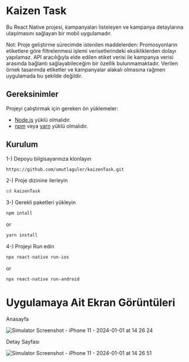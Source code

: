 # Kaizen Task

Bu React Native projesi, kampanyaları listeleyen ve kampanya detaylarına ulaşılmasını sağlayan bir mobil uygulamadır.

Not: Proje geliştirme sürecimde istenilen maddelerden: Promosyonların etiketlere göre filtrelenmesi işlemi verisetlerindeki eksikliklerden dolayı yapılamaz. API aracılığıyla elde edilen etiket verisi ile kampanya verisi arasında bağlantı sağlayabileceğim bir özellik bulunmamaktadır. Verilen örnek tasarımda etiketler ve kampanyalar alakalı olmasına rağmen uygulamada bu şekilde değildir.

## Gereksinimler

Projeyi çalıştırmak için gereken ön yüklemeler:

- [Node.js](https://nodejs.org/) yüklü olmalıdır.
- [npm](https://www.npmjs.com/) veya [yarn](https://yarnpkg.com/) yüklü olmalıdır.


## Kurulum

1-) Depoyu bilgisayarınıza klonlayın

```bash
https://github.com/umutlaguler/kaizenTask.git
```

2-) Proje dizinine ilerleyin 

```bash
cd kaizenTask
```

3-) Gerekli paketleri yükleyin

```bash
npm intall
```
or 
```bash
yarn install
```

4-) Projeyi Run edin 

```bash
npx react-native run-ios
```
or
```bash
npx react-native run-android
```
# Uygulamaya Ait Ekran Görüntüleri

Anasayfa

![Simulator Screenshot - iPhone 11 - 2024-01-01 at 14 26 24](https://github.com/umutlaguler/kaizenTask/assets/56348345/35bdf4a8-312a-44bf-b5c5-15f480871504)

Detay Sayfası

![Simulator Screenshot - iPhone 11 - 2024-01-01 at 14 26 51](https://github.com/umutlaguler/kaizenTask/assets/56348345/d28916b3-d52c-417b-994d-4c6555c93528)

